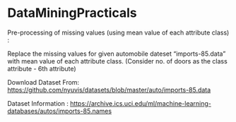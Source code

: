 # DataMiningPracticals

Pre-processing of missing values (using mean value of each attribute class) :

Replace the missing values for given automobile dateset “imports-85.data” with mean value of each attribute class. (Consider no. of doors as the class attribute - 6th attribute)

Download Dataset From:
https://github.com/nyuvis/datasets/blob/master/auto/imports-85.data

Dataset Information :
https://archive.ics.uci.edu/ml/machine-learning-databases/autos/imports-85.names
